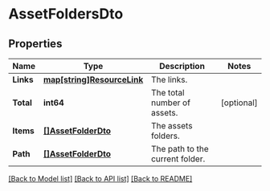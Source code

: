 # AssetFoldersDto

## Properties

Name | Type | Description | Notes
------------ | ------------- | ------------- | -------------
**Links** | [**map[string]ResourceLink**](ResourceLink.md) | The links. | 
**Total** | **int64** | The total number of assets. | [optional] 
**Items** | [**[]AssetFolderDto**](AssetFolderDto.md) | The assets folders. | 
**Path** | [**[]AssetFolderDto**](AssetFolderDto.md) | The path to the current folder. | 

[[Back to Model list]](../README.md#documentation-for-models) [[Back to API list]](../README.md#documentation-for-api-endpoints) [[Back to README]](../README.md)


